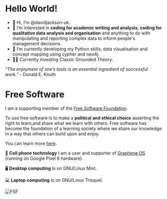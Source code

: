 # Hello World!
- 👋 Hi, I’m @davidjackson-uk.
- 👀 I’m interested in **coding for academic writing and analysis**, **coding for qualitative data analysis and organisation** and anything to do with manipulating and reporting complex data to inform people's management decisions.
- 🌱 I’m currently developing my Python skills, data visualisation and concept mapping using cypher and neo4j.
- :male_detective: Currently investing Classic Grounded Theory.

<!---
davidjackson-uk/davidjackson-uk is a ✨ special ✨ repository because its `README.md` (this file) appears on your GitHub profile.
You can click the Preview link to take a look at your changes.
--->
*“The enjoyment of one’s tools is an essential ingredient of successful work.”* - Donald E. Knuth

# Free Software
I am a supporting member of the [Free Software Foundation](https://www.fsf.org/). 

To use free software is to make a **political and ethical choice** asserting the right to learn,and share what we learn with others. 
Free software has become the foundation of a learning society where we share our knowledge in a way that others can build upon and enjoy.

You can learn more [here](https://www.fsf.org/about/what-is-free-software).

📱 **Cell phone technology**
I am a user and supporter of [Graphene OS](https://grapheneos.org/) (running on Google Pixel 6 hardware).

🖥️ **Desktop computing**
Is on GNU/Linux Mint.

💻 **Laptop computing**
Is on GNU/Linux Trisquel.

![FSF](https://external-content.duckduckgo.com/iu/?u=https%3A%2F%2Ftse2.mm.bing.net%2Fth%3Fid%3DOIP.wlsHferCQ9LPAZ0v10B5_AAAAA%26pid%3DApi&f=1&ipt=9b78d7d30dd15c2a89a083afc8f9cde8d057e9443130fa53d1c438aa36617740&ipo=images)




